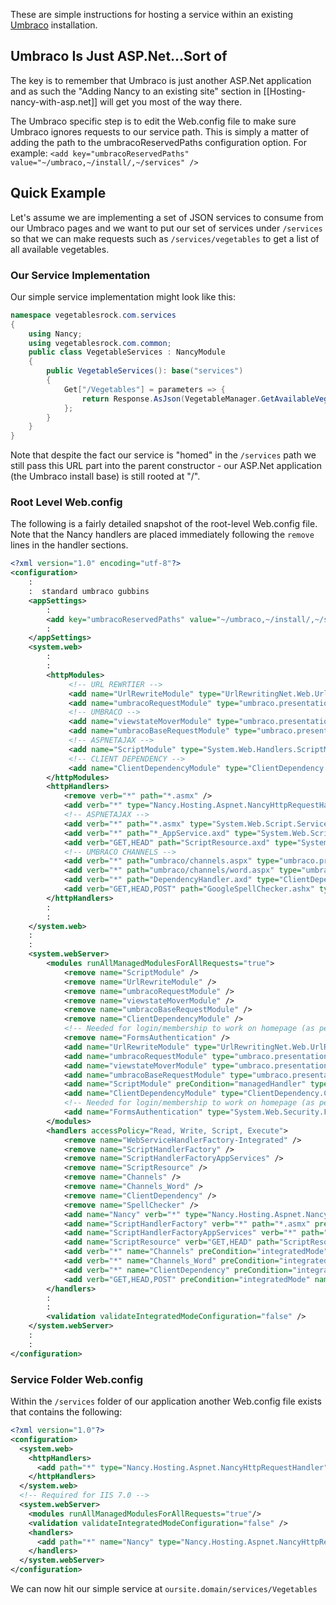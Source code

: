 These are simple instructions for hosting a service within an existing [Umbraco](http://umbraco.com/) installation.

## Umbraco Is Just ASP.Net...Sort of
The key is to remember that Umbraco is just another ASP.Net application and as such the "Adding Nancy to an existing site" section in [[Hosting-nancy-with-asp.net]] will get you most of the way there.

The Umbraco specific step is to edit the Web.config file to make sure Umbraco ignores requests to our service path. This is simply a matter of adding the path to the umbracoReservedPaths configuration option. For example:
`
<add key="umbracoReservedPaths" value="~/umbraco,~/install/,~/services" />
`

## Quick Example
Let's assume we are implementing a set of JSON services to consume from our Umbraco pages and we want to put our set of services under `/services` so that we can make requests such as `/services/vegetables` to get a list of all available vegetables.

### Our Service Implementation
Our simple service implementation might look like this:

```c#
namespace vegetablesrock.com.services
{
    using Nancy;
    using vegetablesrock.com.common;
    public class VegetableServices : NancyModule
    {
        public VegetableServices(): base("services")
        {
            Get["/Vegetables"] = parameters => { 
                return Response.AsJson(VegetableManager.GetAvailableVegetables()); 
            };
        }
    }
}
```
Note that despite the fact our service is "homed" in the `/services` path we still pass this URL part into the parent constructor - our ASP.Net application (the Umbraco install base) is still rooted at "/".

### Root Level Web.config
The following is a fairly detailed snapshot of the root-level Web.config file. Note that the Nancy handlers are placed immediately following the `remove` lines in the handler sections.

```xml
<?xml version="1.0" encoding="utf-8"?>
<configuration>
    :
    :  standard umbraco gubbins
    <appSettings>
        :
        <add key="umbracoReservedPaths" value="~/umbraco,~/install/,~/services" />
        :
    </appSettings>
    <system.web>
        :
        :
        <httpModules>
             <!-- URL REWRTIER -->
             <add name="UrlRewriteModule" type="UrlRewritingNet.Web.UrlRewriteModule, UrlRewritingNet.UrlRewriter" />
             <add name="umbracoRequestModule" type="umbraco.presentation.requestModule" />
             <!-- UMBRACO -->
             <add name="viewstateMoverModule" type="umbraco.presentation.viewstateMoverModule" />
             <add name="umbracoBaseRequestModule" type="umbraco.presentation.umbracobase.requestModule" />
             <!-- ASPNETAJAX -->
             <add name="ScriptModule" type="System.Web.Handlers.ScriptModule, System.Web.Extensions, Version=4.0.0.0, Culture=neutral, PublicKeyToken=31BF3856AD364E35" />
             <!-- CLIENT DEPENDENCY -->
             <add name="ClientDependencyModule" type="ClientDependency.Core.Module.ClientDependencyModule, ClientDependency.Core" />
        </httpModules>
        <httpHandlers>
            <remove verb="*" path="*.asmx" />
            <add verb="*" type="Nancy.Hosting.Aspnet.NancyHttpRequestHandler" path="services/*" />
            <!-- ASPNETAJAX -->
            <add verb="*" path="*.asmx" type="System.Web.Script.Services.ScriptHandlerFactory, System.Web.Extensions, Version=4.0.0.0, Culture=neutral, PublicKeyToken=31BF3856AD364E35" validate="false" />
            <add verb="*" path="*_AppService.axd" type="System.Web.Script.Services.ScriptHandlerFactory, System.Web.Extensions, Version=4.0.0.0, Culture=neutral, PublicKeyToken=31BF3856AD364E35" validate="false" />
            <add verb="GET,HEAD" path="ScriptResource.axd" type="System.Web.Handlers.ScriptResourceHandler, System.Web.Extensions, Version=4.0.0.0, Culture=neutral, PublicKeyToken=31BF3856AD364E35" validate="false" />
            <!-- UMBRACO CHANNELS -->
            <add verb="*" path="umbraco/channels.aspx" type="umbraco.presentation.channels.api, umbraco" />
            <add verb="*" path="umbraco/channels/word.aspx" type="umbraco.presentation.channels.wordApi, umbraco" />
            <add verb="*" path="DependencyHandler.axd" type="ClientDependency.Core.CompositeFiles.CompositeDependencyHandler, ClientDependency.Core " />
            <add verb="GET,HEAD,POST" path="GoogleSpellChecker.ashx" type="umbraco.presentation.umbraco_client.tinymce3.plugins.spellchecker.GoogleSpellChecker,umbraco" />
        </httpHandlers>
        :
        :
    </system.web>
    :
    :
    <system.webServer>
        <modules runAllManagedModulesForAllRequests="true">
            <remove name="ScriptModule" />
            <remove name="UrlRewriteModule" />
            <remove name="umbracoRequestModule" />
            <remove name="viewstateMoverModule" />
            <remove name="umbracoBaseRequestModule" />
            <remove name="ClientDependencyModule" />
            <!-- Needed for login/membership to work on homepage (as per http://stackoverflow.com/questions/218057/httpcontext-current-session-is-null-when-routing-requests) -->
            <remove name="FormsAuthentication" />
            <add name="UrlRewriteModule" type="UrlRewritingNet.Web.UrlRewriteModule, UrlRewritingNet.UrlRewriter" />
            <add name="umbracoRequestModule" type="umbraco.presentation.requestModule" />
            <add name="viewstateMoverModule" type="umbraco.presentation.viewstateMoverModule" />
            <add name="umbracoBaseRequestModule" type="umbraco.presentation.umbracobase.requestModule" />
            <add name="ScriptModule" preCondition="managedHandler" type="System.Web.Handlers.ScriptModule, System.Web.Extensions, Version=3.5.0.0, Culture=neutral, PublicKeyToken=31BF3856AD364E35" />
            <add name="ClientDependencyModule" type="ClientDependency.Core.Module.ClientDependencyModule, ClientDependency.Core" />
            <!-- Needed for login/membership to work on homepage (as per http://stackoverflow.com/questions/218057/httpcontext-current-session-is-null-when-routing-requests) -->
            <add name="FormsAuthentication" type="System.Web.Security.FormsAuthenticationModule" />
        </modules>
        <handlers accessPolicy="Read, Write, Script, Execute">
            <remove name="WebServiceHandlerFactory-Integrated" />
            <remove name="ScriptHandlerFactory" />
            <remove name="ScriptHandlerFactoryAppServices" />
            <remove name="ScriptResource" />
            <remove name="Channels" />
            <remove name="Channels_Word" />
            <remove name="ClientDependency" />
            <remove name="SpellChecker" />
            <add name="Nancy" verb="*" type="Nancy.Hosting.Aspnet.NancyHttpRequestHandler" path="services/*" />
            <add name="ScriptHandlerFactory" verb="*" path="*.asmx" preCondition="integratedMode" type="System.Web.Script.Services.ScriptHandlerFactory, System.Web.Extensions, Version=4.0.0.0, Culture=neutral, PublicKeyToken=31BF3856AD364E35" />
            <add name="ScriptHandlerFactoryAppServices" verb="*" path="*_AppService.axd" preCondition="integratedMode" type="System.Web.Script.Services.ScriptHandlerFactory, System.Web.Extensions, Version=4.0.0.0, Culture=neutral, PublicKeyToken=31BF3856AD364E35" />
            <add name="ScriptResource" verb="GET,HEAD" path="ScriptResource.axd" preCondition="integratedMode" type="System.Web.Handlers.ScriptResourceHandler, System.Web.Extensions, Version=4.0.0.0, Culture=neutral, PublicKeyToken=31BF3856AD364E35" />
            <add verb="*" name="Channels" preCondition="integratedMode" path="umbraco/channels.aspx" type="umbraco.presentation.channels.api, umbraco" />
            <add verb="*" name="Channels_Word" preCondition="integratedMode" path="umbraco/channels/word.aspx" type="umbraco.presentation.channels.wordApi, umbraco" />
            <add verb="*" name="ClientDependency" preCondition="integratedMode" path="DependencyHandler.axd" type="ClientDependency.Core.CompositeFiles.CompositeDependencyHandler, ClientDependency.Core " />
            <add verb="GET,HEAD,POST" preCondition="integratedMode" name="SpellChecker" path="GoogleSpellChecker.ashx" type="umbraco.presentation.umbraco_client.tinymce3.plugins.spellchecker.GoogleSpellChecker,umbraco" />
        </handlers>
        :
        :
        <validation validateIntegratedModeConfiguration="false" />
    </system.webServer>
    :
    :
</configuration>  
```
### Service Folder Web.config
Within the `/services` folder of our application another Web.config file exists that contains the following:
```xml
<?xml version="1.0"?>
<configuration>
  <system.web>
    <httpHandlers>
      <add path="*" type="Nancy.Hosting.Aspnet.NancyHttpRequestHandler" verb="*"/>
    </httpHandlers>
  </system.web>
  <!-- Required for IIS 7.0 -->
  <system.webServer>
    <modules runAllManagedModulesForAllRequests="true"/>
    <validation validateIntegratedModeConfiguration="false" />
    <handlers>
      <add path="*" name="Nancy" type="Nancy.Hosting.Aspnet.NancyHttpRequestHandler" verb="*" preCondition="integratedMode" resourceType="Unspecified" allowPathInfo="true" />
    </handlers>
  </system.webServer>
</configuration>
```

We can now hit our simple service at `oursite.domain/services/Vegetables`
